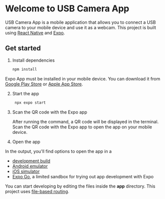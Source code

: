 # Welcome to USB Camera App

USB Camera App is a mobile application that allows you to connect a USB camera to your mobile device and use it as a webcam. This project is built using [React Native](https://reactnative.dev/) and [Expo](https://expo.dev/).

## Get started

1. Install dependencies

   ```bash
   npm install
   ```

Expo App must be installed in your mobile device. You can download it from [Google Play Store](https://play.google.com/store/apps/details?id=host.exp.exponent) or [Apple App Store](https://apps.apple.com/us/app/expo-go/id982107779).

2. Start the app
    
   ```bash
    npx expo start
   ```

3. Scan the QR code with the Expo app

   After running the command, a QR code will be displayed in the terminal. Scan the QR code with the Expo app to open the app on your mobile device.

4. Open the app

In the output, you'll find options to open the app in a

- [development build](https://docs.expo.dev/develop/development-builds/introduction/)
- [Android emulator](https://docs.expo.dev/workflow/android-studio-emulator/)
- [iOS simulator](https://docs.expo.dev/workflow/ios-simulator/)
- [Expo Go](https://expo.dev/go), a limited sandbox for trying out app development with Expo

You can start developing by editing the files inside the **app** directory. This project uses [file-based routing](https://docs.expo.dev/router/introduction).